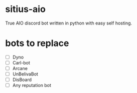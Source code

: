 # sitius-aio
True AIO discord bot written in python with easy self hosting.

# bots to replace

- [ ] Dyno
- [ ] Carl-bot
- [ ] Arcane
- [ ] UnBelivaBot
- [ ] DisBoard
- [ ] Any reputation bot
